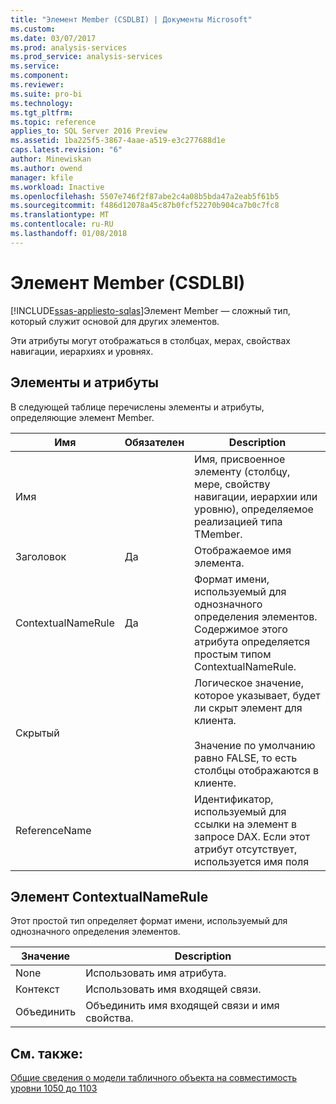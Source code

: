 ```yaml
---
title: "Элемент Member (CSDLBI) | Документы Microsoft"
ms.custom: 
ms.date: 03/07/2017
ms.prod: analysis-services
ms.prod_service: analysis-services
ms.service: 
ms.component: 
ms.reviewer: 
ms.suite: pro-bi
ms.technology: 
ms.tgt_pltfrm: 
ms.topic: reference
applies_to: SQL Server 2016 Preview
ms.assetid: 1ba225f5-3867-4aae-a519-e3c277688d1e
caps.latest.revision: "6"
author: Minewiskan
ms.author: owend
manager: kfile
ms.workload: Inactive
ms.openlocfilehash: 5507e746f2f87abe2c4a08b5bda47a2eab5f61b5
ms.sourcegitcommit: f486d12078a45c87b0fcf52270b904ca7b0c7fc8
ms.translationtype: MT
ms.contentlocale: ru-RU
ms.lasthandoff: 01/08/2018
---
```

# <a name="member-element-csdlbi"></a>Элемент Member (CSDLBI)
[!INCLUDE[ssas-appliesto-sqlas](../../../includes/ssas-appliesto-sqlas.md)]Элемент Member — сложный тип, который служит основой для других элементов.  
  
 Эти атрибуты могут отображаться в столбцах, мерах, свойствах навигации, иерархиях и уровнях.  
  
## <a name="elements-and-attributes"></a>Элементы и атрибуты  
 В следующей таблице перечислены элементы и атрибуты, определяющие элемент Member.  
  
|Имя|Обязателен|Description|  
|----------|-----------------|-----------------|  
|Имя||Имя, присвоенное элементу (столбцу, мере, свойству навигации, иерархии или уровню), определяемое реализацией типа TMember.|  
|Заголовок|Да|Отображаемое имя элемента.|  
|ContextualNameRule|Да|Формат имени, используемый для однозначного определения элементов. Содержимое этого атрибута определяется простым типом ContextualNameRule.|  
|Скрытый||Логическое значение, которое указывает, будет ли скрыт элемент для клиента.<br /><br /> Значение по умолчанию равно FALSE, то есть столбцы отображаются в клиенте.|  
|ReferenceName||Идентификатор, используемый для ссылки на элемент в запросе DAX. Если этот атрибут отсутствует, используется имя поля|  
  
## <a name="contextualnamerule-element"></a>Элемент ContextualNameRule  
 Этот простой тип определяет формат имени, используемый для однозначного определения элементов.  
  
|Значение|Description|  
|-----------|-----------------|  
|None|Использовать имя атрибута.|  
|Контекст|Использовать имя входящей связи.|  
|Объединить|Объединить имя входящей связи и имя свойства.|  
  
## <a name="see-also"></a>См. также:  
 [Общие сведения о модели табличного объекта на совместимость уровни 1050 до 1103](../../../analysis-services/tabular-model-programming-compatibility-levels-1050-1103/representation/understanding-tabular-object-model-at-levels-1050-through-1103.md)  
  
  
